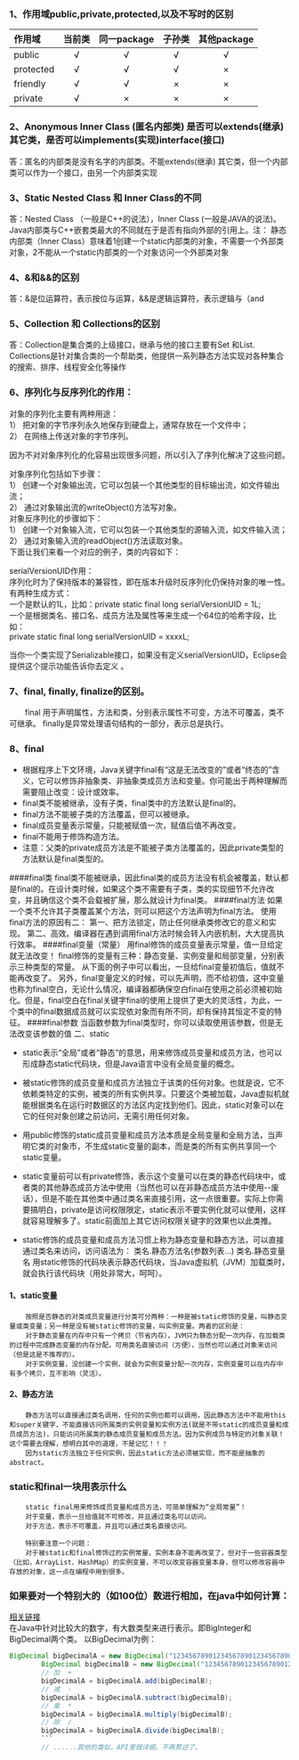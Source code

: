 ### 1、作用域public,private,protected,以及不写时的区别 

| 作用域 | 当前类 | 同一package |子孙类 |其他package|
| :------------ |:---------------:|:---------------:|:---------------:|:---------------:|
| public    | √ | √ |√|√|
| protected | √ |√| √| ×|
| friendly | √  | √ |×|×|
| private | √|× |×|×|



### 2、Anonymous Inner Class (匿名内部类) 是否可以extends(继承)其它类，是否可以implements(实现)interface(接口)  
答：匿名的内部类是没有名字的内部类。不能extends(继承) 其它类，但一个内部类可以作为一个接口，由另一个内部类实现 
### 3、Static Nested Class 和 Inner Class的不同 
答：Nested Class （一般是C++的说法），Inner Class (一般是JAVA的说法)。Java内部类与C++嵌套类最大的不同就在于是否有指向外部的引用上。注： 静态内部类（Inner Class）意味着1创建一个static内部类的对象，不需要一个外部类对象，2不能从一个static内部类的一个对象访问一个外部类对象
### 4、&和&&的区别 
答：&是位运算符，表示按位与运算，&&是逻辑运算符，表示逻辑与（and
### 5、Collection 和 Collections的区别
答：Collection是集合类的上级接口，继承与他的接口主要有Set 和List.  Collections是针对集合类的一个帮助类，他提供一系列静态方法实现对各种集合的搜索、排序、线程安全化等操作
### 6、序列化与反序列化的作用：

对象的序列化主要有两种用途：<br>
1） 把对象的字节序列永久地保存到硬盘上，通常存放在一个文件中；<br>
2） 在网络上传送对象的字节序列。<br>

 

因为不对对象序列化的化容易出现很多问题，所以引入了序列化解决了这些问题。<br>

 

对象序列化包括如下步骤：<br>
1） 创建一个对象输出流，它可以包装一个其他类型的目标输出流，如文件输出流；<br>
2） 通过对象输出流的writeObject()方法写对象。<br>
对象反序列化的步骤如下：<br>
1） 创建一个对象输入流，它可以包装一个其他类型的源输入流，如文件输入流；<br>
2） 通过对象输入流的readObject()方法读取对象。<br>
下面让我们来看一个对应的例子，类的内容如下：<br>

 

serialVersionUID作用： <br>
       序列化时为了保持版本的兼容性，即在版本升级时反序列化仍保持对象的唯一性。<br>
有两种生成方式：<br>
       一个是默认的1L，比如：private static final long serialVersionUID = 1L;<br>
       一个是根据类名、接口名、成员方法及属性等来生成一个64位的哈希字段，比如：<br>
       private static final   long     serialVersionUID = xxxxL;<br>

当你一个类实现了Serializable接口，如果没有定义serialVersionUID，Eclipse会提供这个提示功能告诉你去定义 。<br>
### 7、final, finally, finalize的区别。 
　　final 用于声明属性，方法和类，分别表示属性不可变，方法不可覆盖，类不可继承。
finally是异常处理语句结构的一部分，表示总是执行。
### 8、final
 * 根据程序上下文环境，Java关键字final有“这是无法改变的”或者“终态的”含义，它可以修饰非抽象类、非抽象类成员方法和变量。你可能出于两种理解而需要阻止改变：设计或效率。
 * final类不能被继承，没有子类，final类中的方法默认是final的。
 * final方法不能被子类的方法覆盖，但可以被继承。
 * final成员变量表示常量，只能被赋值一次，赋值后值不再改变。
 * final不能用于修饰构造方法。
 * 注意：父类的private成员方法是不能被子类方法覆盖的，因此private类型的方法默认是final类型的。
 
####final类
        final类不能被继承，因此final类的成员方法没有机会被覆盖，默认都是final的。在设计类时候，如果这个类不需要有子类，类的实现细节不允许改变，并且确信这个类不会载被扩展，那么就设计为final类。
####final方法
        如果一个类不允许其子类覆盖某个方法，则可以把这个方法声明为final方法。
        使用final方法的原因有二：
        第一、把方法锁定，防止任何继承类修改它的意义和实现。
        第二、高效。编译器在遇到调用final方法时候会转入内嵌机制，大大提高执行效率。
####final变量（常量）
        用final修饰的成员变量表示常量，值一旦给定就无法改变！
        final修饰的变量有三种：静态变量、实例变量和局部变量，分别表示三种类型的常量。
        从下面的例子中可以看出，一旦给final变量初值后，值就不能再改变了。
        另外，final变量定义的时候，可以先声明，而不给初值，这中变量也称为final空白，无论什么情况，编译器都确保空白final在使用之前必须被初始化。但是，final空白在final关键字final的使用上提供了更大的灵活性，为此，一个类中的final数据成员就可以实现依对象而有所不同，却有保持其恒定不变的特征。
####final参数
        当函数参数为final类型时，你可以读取使用该参数，但是无法改变该参数的值
二、static

* static表示“全局”或者“静态”的意思，用来修饰成员变量和成员方法，也可以形成静态static代码块，但是Java语言中没有全局变量的概念。

* 被static修饰的成员变量和成员方法独立于该类的任何对象。也就是说，它不依赖类特定的实例，被类的所有实例共享。只要这个类被加载，Java虚拟机就能根据类名在运行时数据区的方法区内定找到他们。因此，static对象可以在它的任何对象创建之前访问，无需引用任何对象。

* 用public修饰的static成员变量和成员方法本质是全局变量和全局方法，当声明它类的对象市，不生成static变量的副本，而是类的所有实例共享同一个static变量。
 
* static变量前可以有private修饰，表示这个变量可以在类的静态代码块中，或者类的其他静态成员方法中使用（当然也可以在非静态成员方法中使用--废话），但是不能在其他类中通过类名来直接引用，这一点很重要。实际上你需要搞明白，private是访问权限限定，static表示不要实例化就可以使用，这样就容易理解多了。static前面加上其它访问权限关键字的效果也以此类推。
 
* static修饰的成员变量和成员方法习惯上称为静态变量和静态方法，可以直接通过类名来访问，访问语法为：
类名.静态方法名(参数列表...) 
类名.静态变量名
        用static修饰的代码块表示静态代码块，当Java虚拟机（JVM）加载类时，就会执行该代码块（用处非常大，呵呵）。
 
#### 1、static变量
        按照是否静态的对类成员变量进行分类可分两种：一种是被static修饰的变量，叫静态变量或类变量；另一种是没有被static修饰的变量，叫实例变量。两者的区别是：
        对于静态变量在内存中只有一个拷贝（节省内存），JVM只为静态分配一次内存，在加载类的过程中完成静态变量的内存分配，可用类名直接访问（方便），当然也可以通过对象来访问（但是这是不推荐的）。
        对于实例变量，没创建一个实例，就会为实例变量分配一次内存，实例变量可以在内存中有多个拷贝，互不影响（灵活）。
 
#### 2、静态方法
        静态方法可以直接通过类名调用，任何的实例也都可以调用，因此静态方法中不能用this和super关键字，不能直接访问所属类的实例变量和实例方法(就是不带static的成员变量和成员成员方法)，只能访问所属类的静态成员变量和成员方法。因为实例成员与特定的对象关联！这个需要去理解，想明白其中的道理，不是记忆！！！
        因为static方法独立于任何实例，因此static方法必须被实现，而不能是抽象的abstract。
### static和final一块用表示什么
        static final用来修饰成员变量和成员方法，可简单理解为“全局常量”！
        对于变量，表示一旦给值就不可修改，并且通过类名可以访问。
        对于方法，表示不可覆盖，并且可以通过类名直接访问。
       
        特别要注意一个问题：
        对于被static和final修饰过的实例常量，实例本身不能再改变了，但对于一些容器类型（比如，ArrayList、HashMap）的实例变量，不可以改变容器变量本身，但可以修改容器中存放的对象，这一点在编程中用到很多。

### 如果要对一个特别大的（如100位）数进行相加，在java中如何计算：
[相关链接](http://ly5633.iteye.com/blog/1218724)  
在Java中针对比较大的数字，有大数类型来进行表示。即BigInteger和BigDecimal两个类。
以BigDecimal为例：
```java
BigDecimal bigDecimalA = new BigDecimal("1234567890123456789012345678901");
        BigDecimal bigDecimalB = new BigDecimal("1234567890123456789012345678902");
        // 加  +
        bigDecimalA = bigDecimalA.add(bigDecimalB);
        // 减  -
        bigDecimalA = bigDecimalA.subtract(bigDecimalB);
        // 乘  *
        bigDecimalA = bigDecimalA.multiply(bigDecimalB);
        // 除  /
        bigDecimalA = bigDecimalA.divide(bigDecimalB);
        ```
        // ......其他的类似，API里很详细，不再赘述了。
